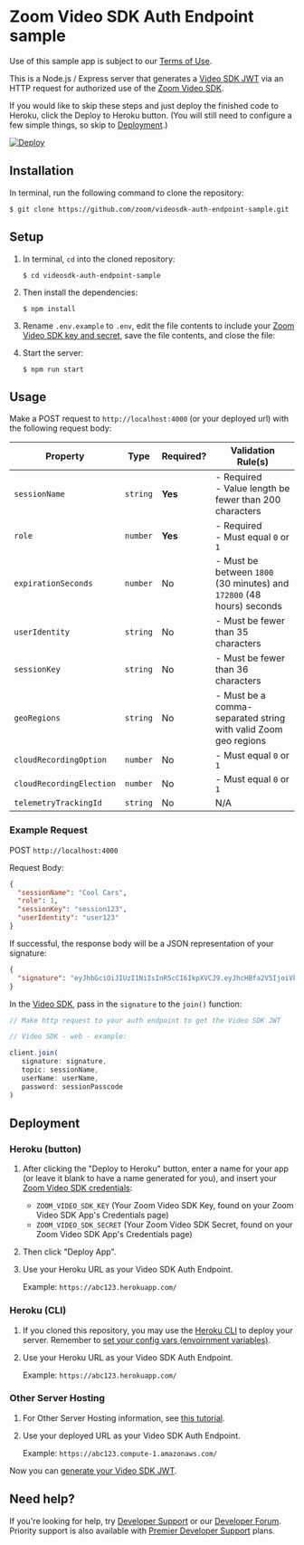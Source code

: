 # Zoom Video SDK Auth Endpoint sample

Use of this sample app is subject to our [Terms of Use](https://explore.zoom.us/en/video-sdk-terms/).

This is a Node.js / Express server that generates a [Video SDK JWT](https://developers.zoom.us/docs/video-sdk/auth/#generate-a-video-sdk-jwt) via an HTTP request for authorized use of the [Zoom Video SDK](https://developers.zoom.us/docs/video-sdk/).

If you would like to skip these steps and just deploy the finished code to Heroku, click the Deploy to Heroku button. (You will still need to configure a few simple things, so skip to [Deployment](#deployment).)

[![Deploy](https://www.herokucdn.com/deploy/button.svg)](https://heroku.com/deploy?template=https://github.com/zoom/videosdk-auth-endpoint-sample)

## Installation

In terminal, run the following command to clone the repository:

`$ git clone https://github.com/zoom/videosdk-auth-endpoint-sample.git`

## Setup

1. In terminal, `cd` into the cloned repository:

   `$ cd videosdk-auth-endpoint-sample`

2. Then install the dependencies:

   `$ npm install`

3. Rename `.env.example` to `.env`, edit the file contents to include your [Zoom Video SDK key and secret](https://developers.zoom.us/docs/video-sdk/get-credentials/), save the file contents, and close the file:

4. Start the server:

   `$ npm run start`

## Usage

Make a POST request to `http://localhost:4000` (or your deployed url) with the following request body:

| Property                 | Type     | Required? | Validation Rule(s)                                                    |
| ------------------------ | -------- | --------- | --------------------------------------------------------------------- |
| `sessionName`            | `string` | **Yes**   | - Required <br> - Value length be fewer than 200 characters           |
| `role`                   | `number` | **Yes**   | - Required <br> - Must equal `0` or `1`                               |
| `expirationSeconds`      | `number` | No        | - Must be between `1800` (30 minutes) and `172800` (48 hours) seconds |
| `userIdentity`           | `string` | No        | - Must be fewer than 35 characters                                    |
| `sessionKey`             | `string` | No        | - Must be fewer than 36 characters                                    |
| `geoRegions`             | `string` | No        | - Must be a comma-separated string with valid Zoom geo regions        |
| `cloudRecordingOption`   | `number` | No        | - Must equal `0` or `1`                                               |
| `cloudRecordingElection` | `number` | No        | - Must equal `0` or `1`                                               |
| `telemetryTrackingId`    | `string` | No        | N/A                                                                   |


### Example Request

POST `http://localhost:4000`

Request Body:

```json
{
  "sessionName": "Cool Cars",
  "role": 1,
  "sessionKey": "session123",
  "userIdentity": "user123"
}
```

If successful, the response body will be a JSON representation of your signature:

```json
{
  "signature": "eyJhbGciOiJIUzI1NiIsInR5cCI6IkpXVCJ9.eyJhcHBfa2V5IjoiVklERU9fU0RLX0tFWSIsImlhdCI6MTY0NjI0ODc5NiwiZXhwIjoxNjQ2MjU1OTk2LCJ0cGMiOiJDb29sIENhcnMiLCJ1c2VyX2lkZW50aXR5IjoidXNlcjEyMyIsInNlc3Npb25fa2V5Ijoic2Vzc2lvbjEyMyIsInJvbGVfdHlwZSI6MH0.Y6C65mZUxTZFeGiOI6oW5q2UkIXe3nLTK0MVNkfiJ9c"
}
```

In the [Video SDK](https://developers.zoom.us/docs/video-sdk/auth/#start-and-join-sessions-with-the-video-sdk-jwt), pass in the `signature` to the `join()` function:

```js
// Make http request to your auth endpoint to get the Video SDK JWT

// Video SDK - web - example:

client.join(
   signature: signature,
   topic: sessionName,
   userName: userName,
   password: sessionPasscode
)
```

## Deployment

### Heroku (button)

1. After clicking the "Deploy to Heroku" button, enter a name for your app (or leave it blank to have a name generated for you), and insert your [Zoom Video SDK credentials](https://developers.zoom.us/docs/video-sdk/get-credentials/):

   - `ZOOM_VIDEO_SDK_KEY` (Your Zoom Video SDK Key, found on your Zoom Video SDK App's Credentials page)
   - `ZOOM_VIDEO_SDK_SECRET` (Your Zoom Video SDK Secret, found on your Zoom Video SDK App's Credentials page)

1. Then click "Deploy App".

1. Use your Heroku URL as your Video SDK Auth Endpoint.

   Example: `https://abc123.herokuapp.com/`

### Heroku (CLI)

1. If you cloned this repository, you may use the [Heroku CLI](https://devcenter.heroku.com/articles/heroku-cli) to deploy your server. Remember to [set your config vars (envoirnment variables)](https://devcenter.heroku.com/articles/config-vars).

1. Use your Heroku URL as your Video SDK Auth Endpoint.

   Example: `https://abc123.herokuapp.com/`
   
### Other Server Hosting

1. For Other Server Hosting information, see [this tutorial](https://developer.mozilla.org/en-US/docs/Learn/Server-side/Express_Nodejs/deployment#choosing_a_hosting_provider).

1. Use your deployed URL as your Video SDK Auth Endpoint.

   Example: `https://abc123.compute-1.amazonaws.com/`

Now you can [generate your Video SDK JWT](#usage).

## Need help?

If you're looking for help, try [Developer Support](https://devsupport.zoom.us)   or our [Developer Forum](https://devforum.zoom.us). Priority support is also available with [Premier Developer Support](https://explore.zoom.us/docs/en-us/developer-support-plans.html) plans.
